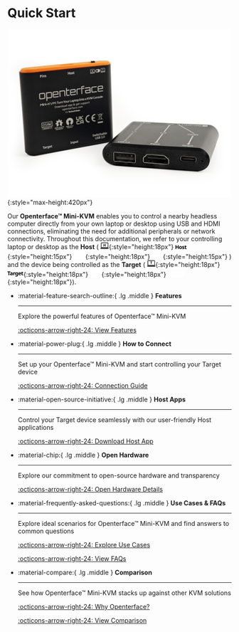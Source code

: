 # Quick Start

![basic-two-angled](images/product/basic-two-angled.jpg){:style="max-height:420px"}

Our **Openterface™ Mini-KVM** enables you to control a nearby headless computer directly from your own laptop or desktop using USB and HDMI connections, eliminating the need for additional peripherals or network connectivity. Throughout this documentation, we refer to your controlling laptop or desktop as the **Host** ( ![host-computer](images/shell-icons/host-computer.svg#only-light){:style="height:18px"} ![Host](images/shell-icons/host.svg#only-light){:style="height:15px"} ![host-computer](images/shell-icons/host-computer_1.svg#only-dark){:style="height:18px"} ![Host](images/shell-icons/host_1.svg#only-dark){:style="height:15px"} ) and the device being controlled as the **Target** ( ![target-computer](images/shell-icons/target-computer.svg#only-light){:style="height:18px"} ![Target](images/shell-icons/target.svg#only-light){:style="height:18px"} ![target-computer](images/shell-icons/target-computer_1.svg#only-dark){:style="height:18px"} ![Target](images/shell-icons/target_1.svg#only-dark){:style="height:18px"}).

<div class="grid cards" markdown>

-   :material-feature-search-outline:{ .lg .middle } __Features__

    ---

    Explore the powerful features of Openterface™ Mini-KVM

    [:octicons-arrow-right-24: View Features](/features)

-   :material-power-plug:{ .lg .middle } __How to Connect__

    ---

    Set up your Openterface™ Mini-KVM and start controlling your Target device

    [:octicons-arrow-right-24: Connection Guide](/how-to-connect)

-   :material-open-source-initiative:{ .lg .middle } __Host Apps__

    ---

    Control your Target device seamlessly with our user-friendly Host applications

    [:octicons-arrow-right-24: Download Host App](/app)

-   :material-chip:{ .lg .middle } __Open Hardware__

    ---

    Explore our commitment to open-source hardware and transparency

    [:octicons-arrow-right-24: Open Hardware Details](/open-hardware)

-   :material-frequently-asked-questions:{ .lg .middle } __Use Cases & FAQs__

    ---

    Explore ideal scenarios for Openterface™ Mini-KVM and find answers to common questions

    [:octicons-arrow-right-24: Explore Use Cases](/use-cases)
    
    [:octicons-arrow-right-24: View FAQs](/faq)

-   :material-compare:{ .lg .middle } __Comparison__

    ---

    See how Openterface™ Mini-KVM stacks up against other KVM solutions

    [:octicons-arrow-right-24: Why Openterface?](/why-openterface)

    [:octicons-arrow-right-24: View Comparison](/comparison)

</div>